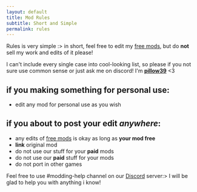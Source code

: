 ```yaml
---
layout: default
title: Mod Rules
subtitle: Short and Simple
permalink: rules
---
```


Rules is very simple :> in short, feel free to edit my [free mods], but do **not** sell my work and edits of it please!

I can't include every single case into cool-looking list, so please if you not sure use common sense or just ask me on discord! I'm **[pillow39]** <3

## if you making something for personal use:
- edit any mod for personal use as you wish

## if you about to post your edit *anywhere*:
- any edits of [free mods] is okay as long as **your mod free**
- **link** original mod
- do not use our stuff for your **paid** mods
- do not use our **paid** stuff for your mods
- do not port in other games

Feel free to use #modding-help channel on our [Discord] server:> I will be glad to help you with anything i know!

[free mods]: https://www.xivmodarchive.com/user/111283
[discord]: https://discord.gg/yPbUXazxQ3
[pillow39]: https://discord.com/users/606138858618224640